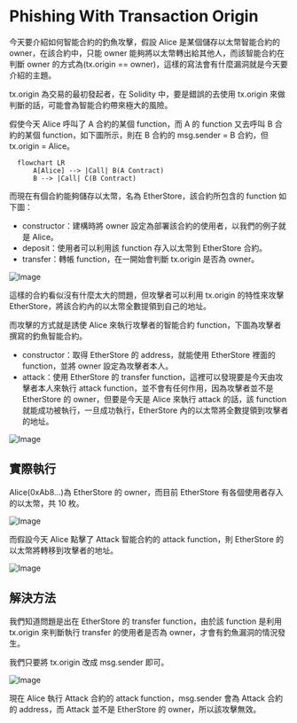 # Phishing With Transaction Origin

今天要介紹如何智能合約的釣魚攻擊，假設 Alice 是某個儲存以太幣智能合約的 owner，在該合約中，只能 owner 能夠將以太幣轉出給其他人，而該智能合約在判斷 owner 的方式為(tx.origin == owner)，這樣的寫法會有什麼漏洞就是今天要介紹的主題。

tx.origin 為交易的最初發起者，在 Solidity 中，要是錯誤的去使用 tx.origin 來做判斷的話，可能會為智能合約帶來極大的風險。

假使今天 Alice 呼叫了 A 合約的某個 function，而 A 的 function 又去呼叫 B 合約的某個 function，如下圖所示，則在 B 合約的 msg.sender = B 合約，但 tx.origin = Alice。

```mermaid
  flowchart LR
      A[Alice] --> |Call| B(A Contract)
      B --> |Call| C(B Contract)
```

而現在有個合約能夠儲存以太幣，名為 EtherStore，該合約所包含的 function 如下圖：

- constructor：建構時將 owner 設定為部署該合約的使用者，以我們的例子就是 Alice。
- deposit：使用者可以利用該 function 存入以太幣到 EtherStore 合約。
- transfer：轉帳 function，在一開始會判斷 tx.origin 是否為 owner。

![Image](https://i.imgur.com/b8S3rWF.png)

這樣的合約看似沒有什麼太大的問題，但攻擊者可以利用 tx.origin 的特性來攻擊 EtherStore，將該合約內的以太幣全數提領到自己的地址。

而攻擊的方式就是誘使 Alice 來執行攻擊者的智能合約 function，下圖為攻擊者撰寫的釣魚智能合約。

- constructor：取得 EtherStore 的 address，就能使用 EtherStore 裡面的 function，並將 owner 設定為攻擊者本人。
- attack：使用 EtherStore 的 transfer function，這裡可以發現要是今天由攻擊者本人來執行 attack function，並不會有任何作用，因為攻擊者並不是 EtherStore 的 owner，但要是今天是 Alice 來執行 attack 的話，該 function 就能成功被執行，一旦成功執行，EtherStore 內的以太幣將全數提領到攻擊者的地址。

![Image](https://i.imgur.com/X7C0HXt.png)

## 實際執行

Alice(0xAb8...)為 EtherStore 的 owner，而目前 EtherStore 有各個使用者存入的以太幣，共 10 枚。

![Image](https://i.imgur.com/YTMfb0b.png)

而假設今天 Alice 點擊了 Attack 智能合約的 attack function，則 EtherStore 的以太幣將轉移到攻擊者的地址。

![Image](https://i.imgur.com/2f10FVM.png)

## 解決方法

我們知道問題是出在 EtherStore 的 transfer function，由於該 function 是利用 tx.origin 來判斷執行 transfer 的使用者是否為 owner，才會有釣魚漏洞的情況發生。

我們只要將 tx.origin 改成 msg.sender 即可。

![Image](https://i.imgur.com/8MlWEKk.png)

現在 Alice 執行 Attack 合約的 attack function，msg.sender 會為 Attack 合約的 address，而 Attack 並不是 EtherStore 的 owner，所以該攻擊無效。
